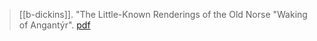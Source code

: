 > [[b-dickins]]. "The Little-Known Renderings of the Old Norse "Waking of Angantýr". [pdf](b-dickinsUNKNOWN.pdf)